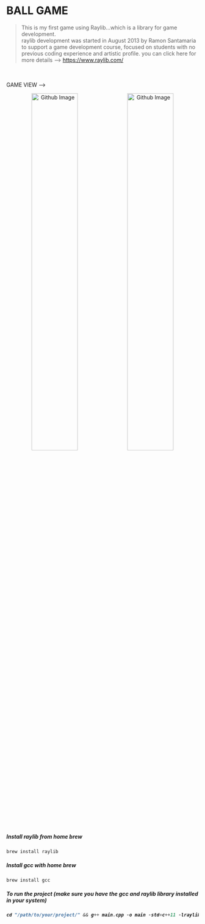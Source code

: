 # BALL GAME
>This is my first game using Raylib...which is a library for game development. <br>
>raylib development was started in August 2013 by Ramon Santamaria to support a game development course, focused on students with no previous coding experience and artistic profile. you can click here for more details --> https://www.raylib.com/
<br>


<br>
GAME VIEW -->
<br>
<P align="center">
   <img width="49%" alt="Github Image" src="Priview/Screenshot 2025-03-21 at 3.05.44 PM.png" />
   <img width="49%" alt="Github Image" src="Priview/Screenshot 2025-03-21 at 3.05.53 PM.png" />
</P>




##

<h5>Install raylib from home brew</h5>

```dart
brew install raylib
```
<h5>Install gcc with home brew</h5>

```dart
brew install gcc
```
<h5> To run the project (make sure you have the gcc and raylib library installed in your system) <h5> 
 
```dart
cd "/path/to/your/project/" && g++ main.cpp -o main -std=c++11 -lraylib && "/path/to/the/output/file"main
```
##
